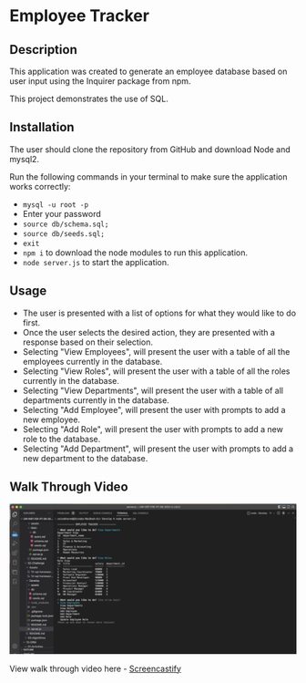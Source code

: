 # Employee Tracker 

## Description 
This application was created to generate an employee database based on user input using the Inquirer package from npm. 

This project demonstrates the use of SQL. 

## Installation 
The user should clone the repository from GitHub and download Node and mysql2. 

Run the following commands in your terminal to make sure the application works correctly: 
* `` mysql -u root -p ``
* Enter your password
* `` source db/schema.sql; ``
* `` source db/seeds.sql; ``
* `` exit ``
* `` npm i `` to download the node modules to run this application.
* `` node server.js `` to start the application. 

## Usage 
* The user is presented with a list of options for what they would like to do first.
* Once the user selects the desired action, they are presented with a response based on their selection.
* Selecting "View Employees", will present the user with a table of all the employees currently in the database.
* Selecting "View Roles", will present the user with a table of all the roles currently in the database.
* Selecting "View Departments", will present the user with a table of all departments currently in the database.
* Selecting "Add Employee", will present the user with prompts to add a new employee.
* Selecting "Add Role", will present the user with prompts to add a new role to the database.
* Selecting "Add Department", will present the user with prompts to add a new department to the database.


## Walk Through Video 
![Screenshot](./assets%20/images/Screenshot_2022-11-26.png)

View walk through video here - [Screencastify](https://drive.google.com/file/d/12Ew7Fn3MCGh6TDoVOfQ_dKhtY1EQ8kU7/view)